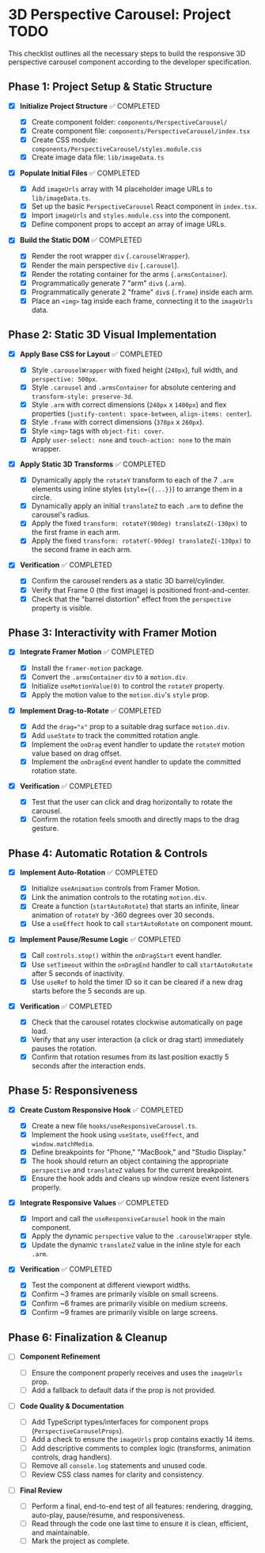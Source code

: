 # 3D Perspective Carousel: Project TODO

This checklist outlines all the necessary steps to build the responsive 3D perspective carousel component according to the developer specification.

## Phase 1: Project Setup & Static Structure

- [x] **Initialize Project Structure** ✅ COMPLETED

  - [x] Create component folder: `components/PerspectiveCarousel/`
  - [x] Create component file: `components/PerspectiveCarousel/index.tsx`
  - [x] Create CSS module: `components/PerspectiveCarousel/styles.module.css`
  - [x] Create image data file: `lib/imageData.ts`

- [x] **Populate Initial Files** ✅ COMPLETED

  - [x] Add `imageUrls` array with 14 placeholder image URLs to `lib/imageData.ts`.
  - [x] Set up the basic `PerspectiveCarousel` React component in `index.tsx`.
  - [x] Import `imageUrls` and `styles.module.css` into the component.
  - [x] Define component props to accept an array of image URLs.

- [x] **Build the Static DOM** ✅ COMPLETED
  - [x] Render the root wrapper `div` (`.carouselWrapper`).
  - [x] Render the main perspective `div` (`.carousel`).
  - [x] Render the rotating container for the arms (`.armsContainer`).
  - [x] Programmatically generate 7 "arm" `div`s (`.arm`).
  - [x] Programmatically generate 2 "frame" `div`s (`.frame`) inside each arm.
  - [x] Place an `<img>` tag inside each frame, connecting it to the `imageUrls` data.

## Phase 2: Static 3D Visual Implementation

- [x] **Apply Base CSS for Layout** ✅ COMPLETED

  - [x] Style `.carouselWrapper` with fixed height (`240px`), full width, and `perspective: 500px`.
  - [x] Style `.carousel` and `.armsContainer` for absolute centering and `transform-style: preserve-3d`.
  - [x] Style `.arm` with correct dimensions (`240px` x `1400px`) and flex properties (`justify-content: space-between`, `align-items: center`).
  - [x] Style `.frame` with correct dimensions (`370px` x `260px`).
  - [x] Style `<img>` tags with `object-fit: cover`.
  - [x] Apply `user-select: none` and `touch-action: none` to the main wrapper.

- [x] **Apply Static 3D Transforms** ✅ COMPLETED

  - [x] Dynamically apply the `rotateY` transform to each of the 7 `.arm` elements using inline styles (`style={{...}}`) to arrange them in a circle.
  - [x] Dynamically apply an initial `translateZ` to each `.arm` to define the carousel's radius.
  - [x] Apply the fixed `transform: rotateY(90deg) translateZ(-130px)` to the first frame in each arm.
  - [x] Apply the fixed `transform: rotateY(-90deg) translateZ(-130px)` to the second frame in each arm.

- [x] **Verification** ✅ COMPLETED
  - [x] Confirm the carousel renders as a static 3D barrel/cylinder.
  - [x] Verify that Frame 0 (the first image) is positioned front-and-center.
  - [x] Check that the "barrel distortion" effect from the `perspective` property is visible.

## Phase 3: Interactivity with Framer Motion

- [x] **Integrate Framer Motion** ✅ COMPLETED

  - [x] Install the `framer-motion` package.
  - [x] Convert the `.armsContainer` `div` to a `motion.div`.
  - [x] Initialize `useMotionValue(0)` to control the `rotateY` property.
  - [x] Apply the motion value to the `motion.div`'s `style` prop.

- [x] **Implement Drag-to-Rotate** ✅ COMPLETED

  - [x] Add the `drag="x"` prop to a suitable drag surface `motion.div`.
  - [x] Add `useState` to track the committed rotation angle.
  - [x] Implement the `onDrag` event handler to update the `rotateY` motion value based on drag offset.
  - [x] Implement the `onDragEnd` event handler to update the committed rotation state.

- [x] **Verification** ✅ COMPLETED
  - [x] Test that the user can click and drag horizontally to rotate the carousel.
  - [x] Confirm the rotation feels smooth and directly maps to the drag gesture.

## Phase 4: Automatic Rotation & Controls

- [x] **Implement Auto-Rotation** ✅ COMPLETED

  - [x] Initialize `useAnimation` controls from Framer Motion.
  - [x] Link the animation controls to the rotating `motion.div`.
  - [x] Create a function (`startAutoRotate`) that starts an infinite, linear animation of `rotateY` by -360 degrees over 30 seconds.
  - [x] Use a `useEffect` hook to call `startAutoRotate` on component mount.

- [x] **Implement Pause/Resume Logic** ✅ COMPLETED

  - [x] Call `controls.stop()` within the `onDragStart` event handler.
  - [x] Use `setTimeout` within the `onDragEnd` handler to call `startAutoRotate` after 5 seconds of inactivity.
  - [x] Use `useRef` to hold the timer ID so it can be cleared if a new drag starts before the 5 seconds are up.

- [x] **Verification** ✅ COMPLETED
  - [x] Check that the carousel rotates clockwise automatically on page load.
  - [x] Verify that any user interaction (a click or drag start) immediately pauses the rotation.
  - [x] Confirm that rotation resumes from its last position exactly 5 seconds after the interaction ends.

## Phase 5: Responsiveness

- [x] **Create Custom Responsive Hook** ✅ COMPLETED

  - [x] Create a new file `hooks/useResponsiveCarousel.ts`.
  - [x] Implement the hook using `useState`, `useEffect`, and `window.matchMedia`.
  - [x] Define breakpoints for "Phone," "MacBook," and "Studio Display."
  - [x] The hook should return an object containing the appropriate `perspective` and `translateZ` values for the current breakpoint.
  - [x] Ensure the hook adds and cleans up window resize event listeners properly.

- [x] **Integrate Responsive Values** ✅ COMPLETED

  - [x] Import and call the `useResponsiveCarousel` hook in the main component.
  - [x] Apply the dynamic `perspective` value to the `.carouselWrapper` style.
  - [x] Update the dynamic `translateZ` value in the inline style for each `.arm`.

- [x] **Verification** ✅ COMPLETED
  - [x] Test the component at different viewport widths.
  - [x] Confirm ~3 frames are primarily visible on small screens.
  - [x] Confirm ~6 frames are primarily visible on medium screens.
  - [x] Confirm ~9 frames are primarily visible on large screens.

## Phase 6: Finalization & Cleanup

- [ ] **Component Refinement**

  - [ ] Ensure the component properly receives and uses the `imageUrls` prop.
  - [ ] Add a fallback to default data if the prop is not provided.

- [ ] **Code Quality & Documentation**

  - [ ] Add TypeScript types/interfaces for component props (`PerspectiveCarouselProps`).
  - [ ] Add a check to ensure the `imageUrls` prop contains exactly 14 items.
  - [ ] Add descriptive comments to complex logic (transforms, animation controls, drag handlers).
  - [ ] Remove all `console.log` statements and unused code.
  - [ ] Review CSS class names for clarity and consistency.

- [ ] **Final Review**
  - [ ] Perform a final, end-to-end test of all features: rendering, dragging, auto-play, pause/resume, and responsiveness.
  - [ ] Read through the code one last time to ensure it is clean, efficient, and maintainable.
  - [ ] Mark the project as complete.
